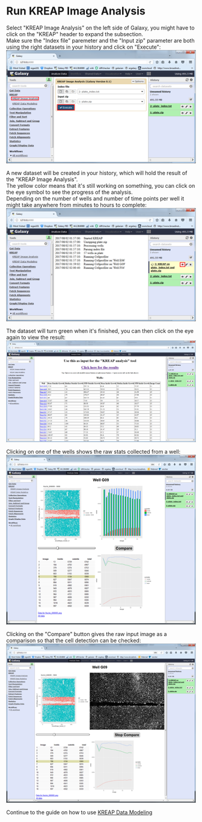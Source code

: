 # [](#header-1)Run KREAP Image Analysis  

Select "KREAP Image Analysis" on the left side of Galaxy, you might have to click on the "KREAP" header to expand the subsection.  
Make sure the "Index file" paremeter and the "Input zip" parameter are both using the right datasets in your history and click on "Execute":
![use kreap image analysis 1](img/use_kreap_image_analysis1.png)  
  
A new dataset will be created in your history, which will hold the result of the "KREAP Image Analysis".  
The yellow color means that it's still working on something, you can click on the eye symbol to see the progress of the analysis.  
Depending on the number of wells and number of time points per well it might take anywhere from minutes to hours to complete:  
![use kreap image analysis 2](img/use_kreap_image_analysis2.png)  

The dataset will turn green when it's finished, you can then click on the eye again to view the result:  
![use kreap image analysis 3](img/use_kreap_image_analysis3.png)  

Clicking on one of the wells shows the raw stats collected from a well:
![use kreap image analysis 4](img/use_kreap_image_analysis4.png)  

Clicking on the "Compare" button gives the raw input image as a comparison so that the cell detection can be checked:  
![use kreap image analysis 4](img/use_kreap_image_analysis5.png)  

Continue to the guide on how to use [KREAP Data Modeling](use_kreap_modeling)